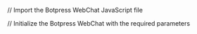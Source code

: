 // Import the Botpress WebChat JavaScript file
<script src="https://cdn.botpress.cloud/webchat/v0/inject.js"></script>
 
// Initialize the Botpress WebChat with the required parameters
<script>
    window.botpressWebChat.init({
        // Replace <your-bot-id> and <your-client-id> with your actual bot and client IDs
        "botId": "73a61896-2be5-4968-a382-ad188572ef87",
        "clientId": "73a61896-2be5-4968-a382-ad188572ef87",
 
        // Set the URL for the Botpress WebChat JavaScript file and the messaging server
        "hostUrl": "https://cdn.botpress.cloud/webchat/v0",
        "messagingUrl": "https://messaging.botpress.cloud",
 
        // Set the name of the bot that will be displayed in the WebChat interface
        "botName": "Test",
 
        // Set the width of the WebChat container and layout to 100% (Full Screen)
        "containerWidth": "100%25",
        "layoutWidth": "100%25",
 
        // Hide the widget and disable animations
        "hideWidget": true,
        "disableAnimations": true,
    });
 
    // Opens up the Chatbot by default
    // This lets users start chatting with the Chatbot without needing to click any buttons or menus.
    window.botpressWebChat.onEvent(
        function () {
            window.botpressWebChat.sendEvent({ type: "show" });
        },
        ["LIFECYCLE.LOADED"]
    );
</script>
 
